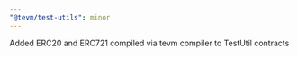 ```yaml
---
"@tevm/test-utils": minor
---
```


Added ERC20 and ERC721 compiled via tevm compiler to TestUtil contracts
